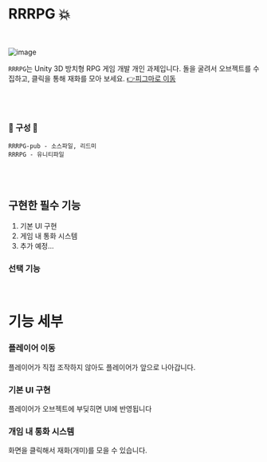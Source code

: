 # RRRPG 💥

<br/>

![image](https://github.com/3DGameProject/RRRPG-pub/assets/167185915/ed14a854-467d-4202-8b9c-e1d3e5294e80)



``RRRPG``는 Unity 3D 방치형 RPG 게임 개발 개인 과제입니다. 돌을 굴려서 오브젝트를 수집하고, 클릭을 통해 재화를 모아 보세요. [👉피그마로 이동](https://www.figma.com/board/tiIqFnKUf30JX2BSqkOZAR/RRG3D?node-id=0-1&t=cB7SLBVNGMQJpPdk-1,"Figma")

<br/><br/>

### 🐜 구성 🐜
```
RRRPG-pub - 소스파일, 리드미
RRRPG - 유니티파일
```

<br/><br/>

## 구현한 필수 기능 <br/>
1. 기본 UI 구현
2. 게임 내 통화 시스템
3. 추가 예정...

### 선택 기능 <br/>

<br/>

# 기능 세부

### 플레이어 이동
플레이어가 직접 조작하지 않아도 플레이어가 앞으로 나아갑니다.

### 기본 UI 구현
플레이어가 오브젝트에 부딪히면 UI에 반영됩니다

### 개임 내 통화 시스템
화면을 클릭해서 재화(개미)를 모을 수 있습니다.



